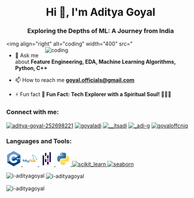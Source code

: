 <h1 align="center">Hi 👋, I'm Aditya Goyal</h1>
<h3 align="center">Exploring the Depths of ML: A Journey from India</h3>

<img align="right" alt="coding" width="400" src="<img align="right" alt="coding" width="400" src="https://images.app.goo.gl/r34jscxvn9MYLtTw5">

- 💬 Ask me about **Feature Engineering, EDA, Machine Learning Algorithms, Python, C++**

- 📫 How to reach me **goyal.officials@gmail.com**

- ⚡ Fun fact **🌟 Fun Fact: Tech Explorer with a Spiritual Soul! 🚀🧘‍♂️**

<h3 align="left">Connect with me:</h3>
<p align="left">
<a href="https://linkedin.com/in/aditya-goyal-252698221" target="blank"><img align="center" src="https://raw.githubusercontent.com/rahuldkjain/github-profile-readme-generator/master/src/images/icons/Social/linked-in-alt.svg" alt="aditya-goyal-252698221" height="30" width="40" /></a>
<a href="https://kaggle.com/goyaladi" target="blank"><img align="center" src="https://raw.githubusercontent.com/rahuldkjain/github-profile-readme-generator/master/src/images/icons/Social/kaggle.svg" alt="goyaladi" height="30" width="40" /></a>
<a href="https://instagram.com/__itsadi" target="blank"><img align="center" src="https://raw.githubusercontent.com/rahuldkjain/github-profile-readme-generator/master/src/images/icons/Social/instagram.svg" alt="__itsadi" height="30" width="40" /></a>
<a href="https://www.leetcode.com/_adi-g" target="blank"><img align="center" src="https://raw.githubusercontent.com/rahuldkjain/github-profile-readme-generator/master/src/images/icons/Social/leet-code.svg" alt="_adi-g" height="30" width="40" /></a>
<a href="https://auth.geeksforgeeks.org/user/goyaloffcnjq" target="blank"><img align="center" src="https://raw.githubusercontent.com/rahuldkjain/github-profile-readme-generator/master/src/images/icons/Social/geeks-for-geeks.svg" alt="goyaloffcnjq" height="30" width="40" /></a>
</p>

<h3 align="left">Languages and Tools:</h3>
<p align="left"> <a href="https://www.w3schools.com/cpp/" target="_blank" rel="noreferrer"> <img src="https://raw.githubusercontent.com/devicons/devicon/master/icons/cplusplus/cplusplus-original.svg" alt="cplusplus" width="40" height="40"/> </a> <a href="https://www.mysql.com/" target="_blank" rel="noreferrer"> <img src="https://raw.githubusercontent.com/devicons/devicon/master/icons/mysql/mysql-original-wordmark.svg" alt="mysql" width="40" height="40"/> </a> <a href="https://pandas.pydata.org/" target="_blank" rel="noreferrer"> <img src="https://raw.githubusercontent.com/devicons/devicon/2ae2a900d2f041da66e950e4d48052658d850630/icons/pandas/pandas-original.svg" alt="pandas" width="40" height="40"/> </a> <a href="https://www.python.org" target="_blank" rel="noreferrer"> <img src="https://raw.githubusercontent.com/devicons/devicon/master/icons/python/python-original.svg" alt="python" width="40" height="40"/> </a> <a href="https://scikit-learn.org/" target="_blank" rel="noreferrer"> <img src="https://upload.wikimedia.org/wikipedia/commons/0/05/Scikit_learn_logo_small.svg" alt="scikit_learn" width="40" height="40"/> </a> <a href="https://seaborn.pydata.org/" target="_blank" rel="noreferrer"> <img src="https://seaborn.pydata.org/_images/logo-mark-lightbg.svg" alt="seaborn" width="40" height="40"/> </a> </p>

<p><img align="left" src="https://github-readme-stats.vercel.app/api/top-langs?username=i-adityagoyal&show_icons=true&locale=en&layout=compact" alt="i-adityagoyal" /></p>

<p>&nbsp;<img align="center" src="https://github-readme-stats.vercel.app/api?username=i-adityagoyal&show_icons=true&locale=en" alt="i-adityagoyal" /></p>

<p><img align="center" src="https://github-readme-streak-stats.herokuapp.com/?user=i-adityagoyal&" alt="i-adityagoyal" /></p>

